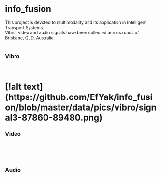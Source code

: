 # info_fusion
This project is devoted to multimodality and its application in Intelligent Transport Systems.<br>
Vibro, video and audio signals have been collected across roads of Brisbane, QLD, Australia.<br>
<br>
<h1 style="font-size:18px;">Vibro<h1/><br>
  [!alt text](https://github.com/EfYak/info_fusion/blob/master/data/pics/vibro/signal3-87860-89480.png)
<h1 style="font-size:18px;">Video<h1/><br>
<h1 style="font-size:18px;">Audio<h1/><br>
